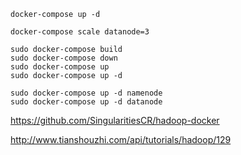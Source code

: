 ```shell script
docker-compose up -d

docker-compose scale datanode=3

sudo docker-compose build
sudo docker-compose down
sudo docker-compose up
sudo docker-compose up -d

sudo docker-compose up -d namenode
sudo docker-compose up -d datanode
```

https://github.com/SingularitiesCR/hadoop-docker

http://www.tianshouzhi.com/api/tutorials/hadoop/129
